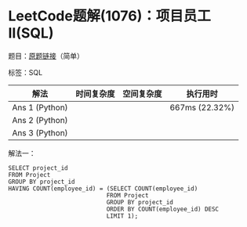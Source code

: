 # LeetCode题解(1076)：项目员工II(SQL)

题目：[原题链接](https://leetcode-cn.com/problems/project-employees-ii/)（简单）

标签：SQL

| 解法           | 时间复杂度 | 空间复杂度 | 执行用时       |
| -------------- | ---------- | ---------- | -------------- |
| Ans 1 (Python) |            |            | 667ms (22.32%) |
| Ans 2 (Python) |            |            |                |
| Ans 3 (Python) |            |            |                |

解法一：

```mysql
SELECT project_id
FROM Project
GROUP BY project_id
HAVING COUNT(employee_id) = (SELECT COUNT(employee_id)
                            FROM Project
                            GROUP BY project_id
                            ORDER BY COUNT(employee_id) DESC
                            LIMIT 1);
```

